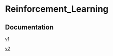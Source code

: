 # Reinforcement_Learning

## Documentation
[v1](https://onedrive.live.com/edit.aspx?action=editnew&resid=531E553CA6EE03C2!10911&ithint=file%2cdocx&action=editnew&wdNewAndOpenCt=1635605862040&wdPreviousSession=b34f15e1-7138-4bcd-958e-461fe0fbe4e7&wdOrigin=OFFICECOM-WEB.START.NEW)

[v2](https://onedrive.live.com/edit.aspx?action=editnew&resid=531E553CA6EE03C2!10914&ithint=file%2cdocx&action=editnew&wdNewAndOpenCt=1635607261619&wdPreviousSession=a5ffaf89-1c8c-42b6-a68d-c34ed3e85b84&wdOrigin=OFFICECOM-WEB.START.NEW)

